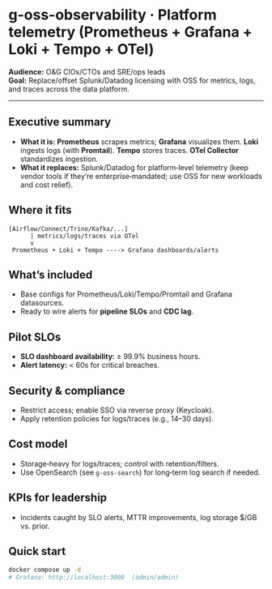 # g-oss-observability · Platform telemetry (Prometheus + Grafana + Loki + Tempo + OTel)

**Audience:** O&G CIOs/CTOs and SRE/ops leads  
**Goal:** Replace/offset Splunk/Datadog licensing with OSS for metrics, logs, and traces across the data platform.

---

## Executive summary
- **What it is:** **Prometheus** scrapes metrics; **Grafana** visualizes them. **Loki** ingests logs (with **Promtail**). **Tempo** stores traces. **OTel Collector** standardizes ingestion.  
- **What it replaces:** Splunk/Datadog for platform‑level telemetry (keep vendor tools if they’re enterprise‑mandated; use OSS for new workloads and cost relief).

## Where it fits
```
[Airflow/Connect/Trino/Kafka/...]
      | metrics/logs/traces via OTel
      v
 Prometheus + Loki + Tempo ----> Grafana dashboards/alerts
```

## What’s included
- Base configs for Prometheus/Loki/Tempo/Promtail and Grafana datasources.  
- Ready to wire alerts for **pipeline SLOs** and **CDC lag**.

## Pilot SLOs
- **SLO dashboard availability:** ≥ 99.9% business hours.  
- **Alert latency:** < 60s for critical breaches.

## Security & compliance
- Restrict access; enable SSO via reverse proxy (Keycloak).  
- Apply retention policies for logs/traces (e.g., 14–30 days).

## Cost model
- Storage‑heavy for logs/traces; control with retention/filters.  
- Use OpenSearch (see `g-oss-search`) for long‑term log search if needed.

## KPIs for leadership
- Incidents caught by SLO alerts, MTTR improvements, log storage $/GB vs. prior.

## Quick start
```bash
docker compose up -d
# Grafana: http://localhost:3000  (admin/admin)
```
